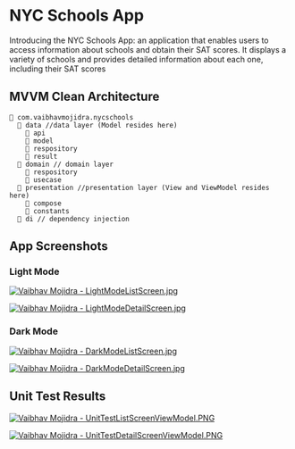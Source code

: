 # NYC Schools App

Introducing the NYC Schools App: an application that enables users to access information about schools and obtain their SAT scores. It displays a variety of schools and provides detailed information about each one, including their SAT scores

## MVVM Clean Architecture

```
📂 com.vaibhavmojidra.nycschools
  📂 data //data layer (Model resides here) 
    📂 api
    📂 model
    📂 respository
    📂 result
  📂 domain // domain layer
    📂 respository
    📂 usecase
  📂 presentation //presentation layer (View and ViewModel resides here)
    📂 compose
    📂 constants
  📂 di // dependency injection
```

## App Screenshots

### Light Mode

[![Vaibhav Mojidra - LightModeListScreen.jpg](https://github.com/VaibhavMojidra/NYC-Schools/blob/master/screenshots/LightModeListScreen.jpg "Vaibhav Mojidra")](https://vaibhavmojidra.github.io/site/)


[![Vaibhav Mojidra - LightModeDetailScreen.jpg](https://github.com/VaibhavMojidra/NYC-Schools/blob/master/screenshots/LightModeDetailScreen.jpg "Vaibhav Mojidra")](https://vaibhavmojidra.github.io/site/)

### Dark Mode

[![Vaibhav Mojidra - DarkModeListScreen.jpg](https://github.com/VaibhavMojidra/NYC-Schools/blob/master/screenshots/DarkModeListScreen.jpg "Vaibhav Mojidra")](https://vaibhavmojidra.github.io/site/)


[![Vaibhav Mojidra - DarkModeDetailScreen.jpg](https://github.com/VaibhavMojidra/NYC-Schools/blob/master/screenshots/DarkModeDetailScreen.jpg "Vaibhav Mojidra")](https://vaibhavmojidra.github.io/site/)

## Unit Test Results

[![Vaibhav Mojidra - UnitTestListScreenViewModel.PNG](https://github.com/VaibhavMojidra/NYC-Schools/blob/master/screenshots/UnitTestListScreenViewModel.PNG "Vaibhav Mojidra")](https://vaibhavmojidra.github.io/site/)


[![Vaibhav Mojidra - UnitTestDetailScreenViewModel.PNG](https://github.com/VaibhavMojidra/NYC-Schools/blob/master/screenshots/UnitTestDetailScreenViewModel.PNG "Vaibhav Mojidra")](https://vaibhavmojidra.github.io/site/)


